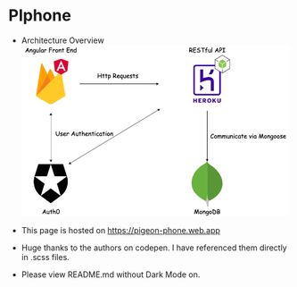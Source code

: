 # PIphone
* Architecture Overview
![Alt text here](pigeon-phone.png)
* This page is hosted on https://pigeon-phone.web.app

* Huge thanks to the authors on codepen. I have referenced them directly in .scss files.

* Please view README.md without Dark Mode on.
